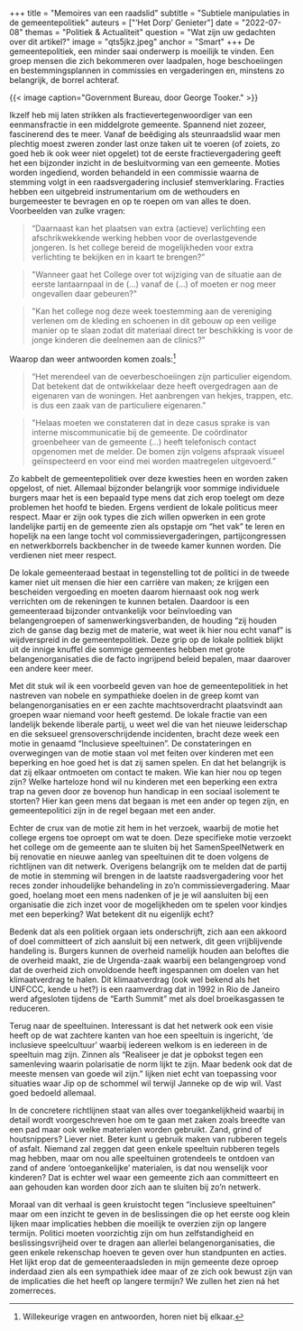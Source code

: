 +++
title = "Memoires van een raadslid"
subtitle = "Subtiele manipulaties in de gemeentepolitiek"
auteurs = ["‘Het Dorp’ Genieter"]
date = "2022-07-08"
themas = "Politiek & Actualiteit"
question = "Wat zijn uw gedachten over dit artikel?"
image = "qts5jkz.jpeg"
anchor = "Smart"
+++
De gemeentepolitiek, een minder saai onderwerp is moeilijk te vinden. Een groep mensen die zich bekommeren over laadpalen, hoge beschoeiingen en bestemmingsplannen in commissies en vergaderingen en, minstens zo belangrijk, de borrel achteraf. 

{{< image caption="Government Bureau, door George Tooker." >}}

Ikzelf heb mij laten strikken als fractievertegenwoordiger van een eenmansfractie in een middelgrote gemeente. Spannend niet zozeer, fascinerend des te meer. Vanaf de beëdiging als steunraadslid waar men plechtig moest zweren zonder last onze taken uit te voeren (of zoiets, zo goed heb ik ook weer niet opgelet) tot de eerste fractievergadering geeft het een bijzonder inzicht in de besluitvorming van een gemeente. Moties worden ingediend, worden behandeld in een commissie waarna de stemming volgt in een raadsvergadering inclusief stemverklaring. Fracties hebben een uitgebreid instrumentarium om de wethouders en burgemeester te bevragen en op te roepen om van alles te doen. Voorbeelden van zulke vragen:

> “Daarnaast kan het plaatsen van extra (actieve) verlichting een afschrikwekkende werking hebben voor de overlastgevende jongeren. Is het college bereid de mogelijkheden voor extra verlichting te bekijken en in kaart te brengen?”

> "Wanneer gaat het College over tot wijziging van de situatie aan de eerste lantaarnpaal in de (…) vanaf de (…) of moeten er nog meer ongevallen daar gebeuren?"

> "Kan het college nog deze week toestemming aan de vereniging verlenen om de kleding en schoenen in dit gebouw op een veilige manier op te slaan zodat dit materiaal direct ter beschikking is voor de jonge kinderen die deelnemen aan de clinics?"

Waarop dan weer antwoorden komen zoals:[^1]

> “Het merendeel van de oeverbeschoeiingen zijn particulier eigendom. Dat betekent dat de ontwikkelaar deze heeft overgedragen aan de eigenaren van de woningen. Het aanbrengen van hekjes, trappen, etc. is dus een zaak van de particuliere eigenaren." 

> "Helaas moeten we constateren dat in deze casus sprake is van interne miscommunicatie bij de gemeente. De coördinator groenbeheer van de gemeente (…) heeft telefonisch contact opgenomen met de melder. De bomen zijn volgens afspraak visueel geïnspecteerd en voor eind mei worden maatregelen uitgevoerd.”

Zo kabbelt de gemeentepolitiek over deze kwesties heen en worden zaken opgelost, of niet. Allemaal bijzonder belangrijk voor sommige individuele burgers maar het is een bepaald type mens dat zich erop toelegt om deze problemen het hoofd te bieden. Ergens verdient de lokale politicus meer respect. Maar er zijn ook types die zich willen opwerken in een grote landelijke partij en de gemeente zien als opstapje om “het vak” te leren en hopelijk na een lange tocht vol commissievergaderingen, partijcongressen en netwerkborrels backbencher in de tweede kamer kunnen worden. Die verdienen niet meer respect.

De lokale gemeenteraad bestaat in tegenstelling tot de politici in de tweede kamer niet uit mensen die hier een carrière van maken; ze krijgen een bescheiden vergoeding en moeten daarom hiernaast ook nog werk verrichten om de rekeningen te kunnen betalen. Daardoor is een gemeenteraad bijzonder ontvankelijk voor beïnvloeding van belangengroepen of samenwerkingsverbanden, de houding “zij houden zich de ganse dag bezig met de materie, wat weet ik hier nou echt vanaf” is wijdverspreid in de gemeentepolitiek. Deze grip op de lokale politiek blijkt uit de innige knuffel die sommige gemeentes hebben met grote belangenorganisaties die de facto ingrijpend beleid bepalen, maar daarover een andere keer meer.

Met dit stuk wil ik een voorbeeld geven van hoe de gemeentepolitiek in het nastreven van nobele en sympathieke doelen in de greep komt van belangenorganisaties en er een zachte machtsoverdracht plaatsvindt aan groepen waar niemand voor heeft gestemd. De lokale fractie van een landelijk bekende liberale partij, u weet wel die van het nieuwe leiderschap en die seksueel grensoverschrijdende incidenten, bracht deze week een motie in genaamd “Inclusieve speeltuinen”. De constateringen en overwegingen van de motie staan vol met feiten over kinderen met een beperking en hoe goed het is dat zij samen spelen. En dat het belangrijk is dat zij elkaar ontmoeten om contact te maken. Wie kan hier nou op tegen zijn? Welke harteloze hond wil nu kinderen met een beperking een extra trap na geven door ze bovenop hun handicap in een sociaal isolement te storten? Hier kan geen mens dat begaan is met een ander op tegen zijn, en gemeentepolitici zijn in de regel begaan met een ander.

Echter de crux van de motie zit hem in het verzoek, waarbij de motie het college ergens toe oproept om wat te doen. Deze specifieke motie verzoekt het college om de gemeente aan te sluiten bij het SamenSpeelNetwerk en bij renovatie en nieuwe aanleg van speeltuinen dit te doen volgens de richtlijnen van dit netwerk. Overigens belangrijk om te melden dat de partij de motie in stemming wil brengen in de laatste raadsvergadering voor
het reces zonder inhoudelijke behandeling in zo’n commissievergadering. Maar goed, hoelang moet een mens nadenken of je je wil aansluiten bij een organisatie die zich inzet voor de mogelijkheden om te spelen voor kindjes met een beperking? Wat betekent dit nu eigenlijk echt? 

Bedenk dat als een politiek orgaan iets onderschrijft, zich aan een akkoord of doel committeert of zich aansluit bij een netwerk, dit geen vrijblijvende handeling is. Burgers kunnen de overheid namelijk houden aan beloftes die de overheid maakt, zie de Urgenda-zaak waarbij een belangengroep vond dat de overheid zich onvoldoende heeft ingespannen om doelen van het klimaatverdrag te halen. Dit klimaatverdrag (ook wel bekend als het UNFCCC, kende u het?) is een raamverdrag dat in 1992 in Rio de Janeiro werd afgesloten tijdens de “Earth Summit” met als doel broeikasgassen te reduceren.

Terug naar de speeltuinen. Interessant is dat het netwerk ook een visie heeft op de wat zachtere kanten van hoe een speeltuin is ingericht, ‘de inclusieve speelcultuur’ waarbij iedereen welkom is en iedereen in de speeltuin mag zijn. Zinnen als “Realiseer je dat je opbokst tegen een samenleving waarin polarisatie de norm lijkt te zijn. Maar bedenk ook dat de meeste mensen van goede wil zijn.” lijken niet echt van toepassing voor situaties waar Jip op de schommel wil terwijl Janneke op de wip wil. Vast goed bedoeld allemaal. 

In de concretere richtlijnen staat van alles over toegankelijkheid waarbij in detail wordt voorgeschreven hoe om te gaan met zaken zoals breedte van een pad maar ook welke materialen worden gebruikt. Zand, grind of houtsnippers? Liever niet. Beter kunt u gebruik maken van rubberen tegels of asfalt. Niemand zal zeggen dat geen enkele speeltuin rubberen tegels mag hebben, maar om nou alle speeltuinen grotendeels te ontdoen van zand of andere ‘ontoegankelijke’ materialen, is dat nou wenselijk voor kinderen? Dat is echter wel waar een gemeente zich aan committeert en aan gehouden kan worden door zich aan te sluiten bij zo’n netwerk.

Moraal van dit verhaal is geen kruistocht tegen “inclusieve speeltuinen” maar om een inzicht te geven in de beslissingen die op het eerste oog klein lijken maar implicaties hebben die moeilijk te overzien zijn op langere termijn. Politici moeten voorzichtig zijn om hun zelfstandigheid en beslissingsvrijheid over te dragen aan allerlei belangenorganisaties, die geen enkele rekenschap hoeven te geven over hun standpunten en acties. Het lijkt erop dat de gemeenteraadsleden in mijn gemeente deze oproep inderdaad zien als een sympathiek idee maar of ze zich ook bewust zijn van de implicaties die het heeft op langere termijn? We zullen het zien ná het zomerreces.


[^1]: Willekeurige vragen en antwoorden, horen niet bij elkaar.